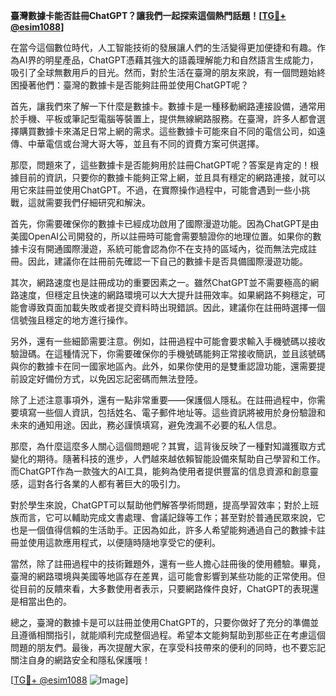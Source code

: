 **臺灣數據卡能否註冊ChatGPT？讓我們一起探索這個熱門話題！[[TG💪+ @esim1088](https://t.me/s/esim1088)]**

在當今這個數位時代，人工智能技術的發展讓人們的生活變得更加便捷和有趣。作為AI界的明星產品，ChatGPT憑藉其強大的語義理解能力和自然語言生成能力，吸引了全球無數用戶的目光。然而，對於生活在臺灣的朋友來說，有一個問題始終困擾著他們：臺灣的數據卡是否能夠註冊並使用ChatGPT呢？

首先，讓我們來了解一下什麼是數據卡。數據卡是一種移動網路連接設備，通常用於手機、平板或筆記型電腦等裝置上，提供無線網路服務。在臺灣，許多人都會選擇購買數據卡來滿足日常上網的需求。這些數據卡可能來自不同的電信公司，如遠傳、中華電信或台灣大哥大等，並且有不同的資費方案可供選擇。

那麼，問題來了，這些數據卡是否能夠用於註冊ChatGPT呢？答案是肯定的！根據目前的資訊，只要你的數據卡能夠正常上網，並且具有穩定的網路連接，就可以用它來註冊並使用ChatGPT。不過，在實際操作過程中，可能會遇到一些小挑戰，這就需要我們仔細研究和解決。

首先，你需要確保你的數據卡已經成功啟用了國際漫遊功能。因為ChatGPT是由美國OpenAI公司開發的，所以註冊時可能會需要驗證你的地理位置。如果你的數據卡沒有開通國際漫遊，系統可能會認為你不在支持的區域內，從而無法完成註冊。因此，建議你在註冊前先確認一下自己的數據卡是否具備國際漫遊功能。

其次，網路速度也是註冊成功的重要因素之一。雖然ChatGPT並不需要極高的網路速度，但穩定且快速的網路環境可以大大提升註冊效率。如果網路不夠穩定，可能會導致頁面加載失敗或者提交資料時出現錯誤。因此，建議你在註冊時選擇一個信號強且穩定的地方進行操作。

另外，還有一些細節需要注意。例如，註冊過程中可能會要求輸入手機號碼以接收驗證碼。在這種情況下，你需要確保你的手機號碼能夠正常接收簡訊，並且該號碼與你的數據卡在同一國家地區內。此外，如果你使用的是雙重認證功能，還需要提前設定好備份方式，以免因忘記密碼而無法登陸。

除了上述注意事項外，還有一點非常重要——保護個人隱私。在註冊過程中，你需要填寫一些個人資訊，包括姓名、電子郵件地址等。這些資訊將被用於身份驗證和未來的通知用途。因此，務必謹慎填寫，避免洩漏不必要的私人信息。

那麼，為什麼這麼多人關心這個問題呢？其實，這背後反映了一種對知識獲取方式變化的期待。隨著科技的進步，人們越來越依賴智能設備來幫助自己學習和工作。而ChatGPT作為一款強大的AI工具，能夠為使用者提供豐富的信息資源和創意靈感，這對各行各業的人都有著巨大的吸引力。

對於學生來說，ChatGPT可以幫助他們解答學術問題，提高學習效率；對於上班族而言，它可以輔助完成文書處理、會議記錄等工作；甚至對於普通民眾來說，它也是一個值得信賴的生活助手。正因為如此，許多人希望能夠通過自己的數據卡註冊並使用這款應用程式，以便隨時隨地享受它的便利。

當然，除了註冊過程中的技術難題外，還有一些人擔心註冊後的使用體驗。畢竟，臺灣的網路環境與美國等地區存在差異，這可能會影響到某些功能的正常使用。但從目前的反饋來看，大多數使用者表示，只要網路條件良好，ChatGPT的表現還是相當出色的。

總之，臺灣的數據卡是可以註冊並使用ChatGPT的，只要你做好了充分的準備並且遵循相關指引，就能順利完成整個過程。希望本文能夠幫助到那些正在考慮這個問題的朋友們。最後，再次提醒大家，在享受科技帶來的便利的同時，也不要忘記關注自身的網路安全和隱私保護哦！

[[TG💪+ @esim1088](https://t.me/s/esim1088) ![Image](https://i.postimg.cc/4NQfJmqS/Snipaste-2025-05-13-00-14-12.png)]